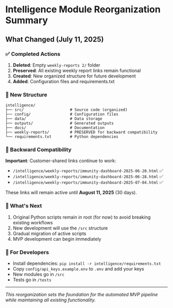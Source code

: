 # Intelligence Module Reorganization Summary

## What Changed (July 11, 2025)

### ✅ Completed Actions

1. **Deleted**: Empty `weekly-reports 2/` folder
2. **Preserved**: All existing weekly report links remain functional
3. **Created**: New organized structure for future development
4. **Added**: Configuration files and requirements.txt

### 📁 New Structure

```
intelligence/
├── src/                    # Source code (organized)
├── config/                 # Configuration files
├── data/                   # Data storage
├── outputs/                # Generated outputs
├── docs/                   # Documentation
├── weekly-reports/         # PRESERVED for backward compatibility
└── requirements.txt        # Python dependencies
```

### 🔗 Backward Compatibility

**Important**: Customer-shared links continue to work:
- `/intelligence/weekly-reports/immunity-dashboard-2025-06-20.html` ✅
- `/intelligence/weekly-reports/immunity-dashboard-2025-06-28.html` ✅
- `/intelligence/weekly-reports/immunity-dashboard-2025-07-04.html` ✅

These links will remain active until **August 11, 2025** (30 days).

### 🚀 What's Next

1. Original Python scripts remain in root (for now) to avoid breaking existing workflows
2. New development will use the `/src` structure
3. Gradual migration of active scripts
4. MVP development can begin immediately

### 📝 For Developers

- Install dependencies: `pip install -r intelligence/requirements.txt`
- Copy `config/api_keys.example.env` to `.env` and add your keys
- New modules go in `/src`
- Tests go in `/tests`

---
*This reorganization sets the foundation for the automated MVP pipeline while maintaining all existing functionality.*